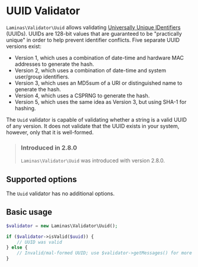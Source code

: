 # UUID Validator

`Laminas\Validator\Uuid` allows validating [Universally Unique IDentifiers](https://en.wikipedia.org/wiki/Universally_unique_identifier)
(UUIDs). UUIDs are 128-bit values that are guaranteed to be "practically unique"
in order to help prevent identifier conflicts. Five separate UUID versions
exist:

- Version 1, which uses a combination of date-time and hardware MAC addresses to
  generate the hash.
- Version 2, which uses a combination of date-time and system user/group identifiers.
- Version 3, which uses an MD5sum of a URI or distinguished name to generate the
  hash.
- Version 4, which uses a CSPRNG to generate the hash.
- Version 5, which uses the same idea as Version 3, but using SHA-1 for hashing.

The `Uuid` validator is capable of validating whether a string is a valid UUID
of any version. It does not validate that the UUID exists in your system,
however, only that it is well-formed.

> ### Introduced in 2.8.0
>
> `Laminas\Validator\Uuid` was introduced with version 2.8.0.

## Supported options

The `Uuid` validator has no additional options.

## Basic usage

```php
$validator = new Laminas\Validator\Uuid();

if ($validator->isValid($uuid)) {
    // UUID was valid
} else {
    // Invalid/mal-formed UUID; use $validator->getMessages() for more detail
}
```
